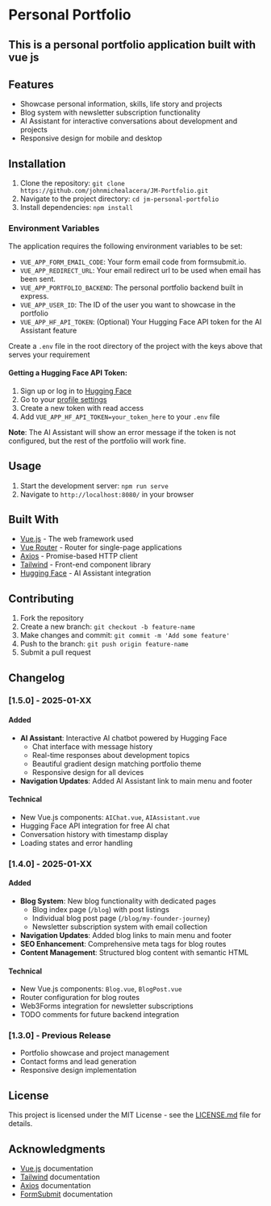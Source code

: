# **Personal Portfolio**
## This is a personal portfolio application built with vue js

## **Features**
- Showcase personal information, skills, life story and projects
- Blog system with newsletter subscription functionality
- AI Assistant for interactive conversations about development and projects
- Responsive design for mobile and desktop

## Installation
1. Clone the repository: `git clone https://github.com/johnmichealacera/JM-Portfolio.git`
2. Navigate to the project directory: `cd jm-personal-portfolio`
3. Install dependencies: `npm install`

### Environment Variables
The application requires the following environment variables to be set:

- `VUE_APP_FORM_EMAIL_CODE`: Your form email code from formsubmit.io.
- `VUE_APP_REDIRECT_URL`: Your email redirect url to be used when email has been sent.
- `VUE_APP_PORTFOLIO_BACKEND`: The personal portfolio backend built in express.
- `VUE_APP_USER_ID`: The ID of the user you want to showcase in the portfolio
- `VUE_APP_HF_API_TOKEN`: (Optional) Your Hugging Face API token for the AI Assistant feature

Create a `.env` file in the root directory of the project with the keys above that serves your requirement

#### Getting a Hugging Face API Token:
1. Sign up or log in to [Hugging Face](https://huggingface.co/)
2. Go to your [profile settings](https://huggingface.co/settings/tokens)
3. Create a new token with read access
4. Add `VUE_APP_HF_API_TOKEN=your_token_here` to your `.env` file

**Note**: The AI Assistant will show an error message if the token is not configured, but the rest of the portfolio will work fine.

## Usage
1. Start the development server: `npm run serve`
2. Navigate to `http://localhost:8080/` in your browser
## Built With
- [Vue.js](https://vuejs.org/v2/guide/) - The web framework used
- [Vue Router](https://router.vuejs.org/) - Router for single-page applications
- [Axios](https://github.com/axios/axios/blob/master/README.md) - Promise-based HTTP client
- [Tailwind](https://tailwindcss.com/docs) - Front-end component library
- [Hugging Face](https://huggingface.co/) - AI Assistant integration
## Contributing
1. Fork the repository
2. Create a new branch: `git checkout -b feature-name`
3. Make changes and commit: `git commit -m 'Add some feature'`
4. Push to the branch: `git push origin feature-name`
5. Submit a pull request
## Changelog

### [1.5.0] - 2025-01-XX
#### Added
- **AI Assistant**: Interactive AI chatbot powered by Hugging Face
  - Chat interface with message history
  - Real-time responses about development topics
  - Beautiful gradient design matching portfolio theme
  - Responsive design for all devices
- **Navigation Updates**: Added AI Assistant link to main menu and footer

#### Technical
- New Vue.js components: `AIChat.vue`, `AIAssistant.vue`
- Hugging Face API integration for free AI chat
- Conversation history with timestamp display
- Loading states and error handling

### [1.4.0] - 2025-01-XX
#### Added
- **Blog System**: New blog functionality with dedicated pages
  - Blog index page (`/blog`) with post listings
  - Individual blog post page (`/blog/my-founder-journey`)
  - Newsletter subscription system with email collection
- **Navigation Updates**: Added blog links to main menu and footer
- **SEO Enhancement**: Comprehensive meta tags for blog routes
- **Content Management**: Structured blog content with semantic HTML

#### Technical
- New Vue.js components: `Blog.vue`, `BlogPost.vue`
- Router configuration for blog routes
- Web3Forms integration for newsletter subscriptions
- TODO comments for future backend integration

### [1.3.0] - Previous Release
- Portfolio showcase and project management
- Contact forms and lead generation
- Responsive design implementation

## License
This project is licensed under the MIT License - see the [LICENSE.md](https://opensource.org/license/mit/) file for details.

## Acknowledgments
- [Vue.js](https://vuejs.org/v2/guide/) documentation
- [Tailwind](https://tailwindcss.com/docs) documentation
- [Axios](https://github.com/axios/axios/blob/master/README.md) documentation
- [FormSubmit](https://formsubmit.co/api-documentation) documentation